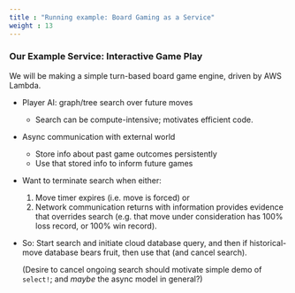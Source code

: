 ```yaml
---
title : "Running example: Board Gaming as a Service"
weight : 13
---
```


### Our Example Service: Interactive Game Play

We will be making a simple turn-based board game engine, driven by AWS Lambda.

 * Player AI: graph/tree search over future moves
   * Search can be compute-intensive; motivates efficient code.

 * Async communication with external world
   * Store info about past game outcomes persistently
   * Use that stored info to inform future games

 * Want to terminate search when either:
   1. Move timer expires (i.e. move is forced) or
   2. Network communication returns with information provides evidence that
      overrides search (e.g. that move under consideration has 100% loss record,
      or 100% win record).

 * So: Start search and initiate cloud database query, and then if
   historical-move database bears fruit, then use that (and cancel search).

   (Desire to cancel ongoing search should motivate simple demo of `select!`;
   and *maybe* the async model in general?)

